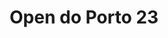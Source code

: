 ---
title: "Open do Porto 23"
year: 2023
lang: "Portuguese"
tab: "https://debatecompetitivo.herokuapp.com/open_porto_2023/"
country: "Portugal"
city: "Porto"
authors: ['Ana Lopes', 'Gabi Werdan', 'Bee Barbosa', 'Maria Greer']
isMajor: False
layout: "tournament"
categories: ["tournaments"]
---